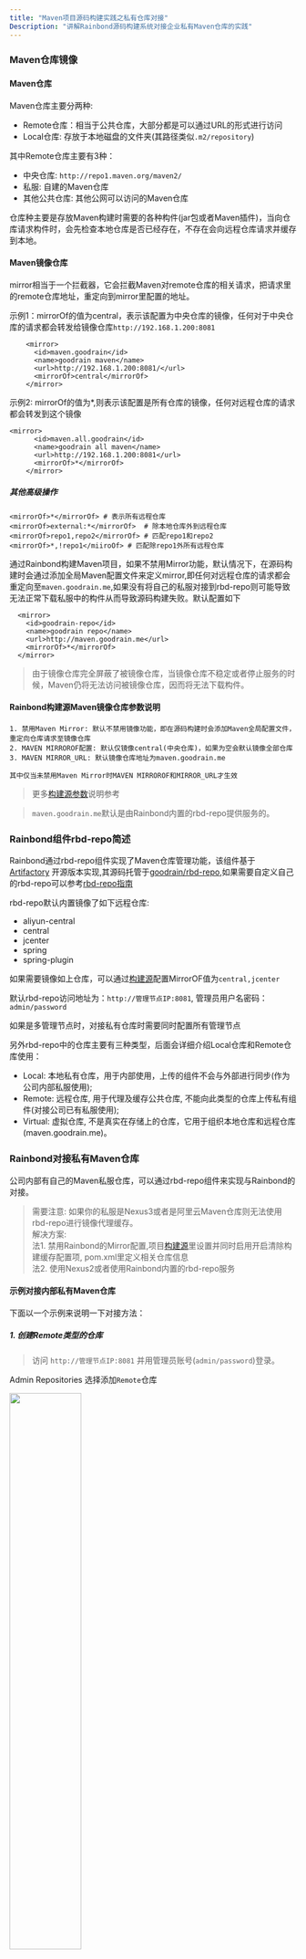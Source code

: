 ```yaml
---
title: "Maven项目源码构建实践之私有仓库对接"
Description: "讲解Rainbond源码构建系统对接企业私有Maven仓库的实践"
---
```


### Maven仓库镜像

#### Maven仓库

Maven仓库主要分两种:

- Remote仓库：相当于公共仓库，大部分都是可以通过URL的形式进行访问
- Local仓库: 存放于本地磁盘的文件夹(其路径类似`.m2/repository`)

其中Remote仓库主要有3种：

- 中央仓库: `http://repo1.maven.org/maven2/`
- 私服: 自建的Maven仓库
- 其他公共仓库: 其他公网可以访问的Maven仓库

仓库种主要是存放Maven构建时需要的各种构件(jar包或者Maven插件)，当向仓库请求构件时，会先检查本地仓库是否已经存在，不存在会向远程仓库请求并缓存到本地。

#### Maven镜像仓库

mirror相当于一个拦截器，它会拦截Maven对remote仓库的相关请求，把请求里的remote仓库地址，重定向到mirror里配置的地址。

示例1：mirrorOf的值为central，表示该配置为中央仓库的镜像，任何对于中央仓库的请求都会转发给镜像仓库`http://192.168.1.200:8081`

```
    <mirror>
      <id>maven.goodrain</id>
      <name>goodrain maven</name>
      <url>http://192.168.1.200:8081/</url>
      <mirrorOf>central</mirrorOf>
    </mirror>
```

示例2: mirrorOf的值为*,则表示该配置是所有仓库的镜像，任何对远程仓库的请求都会转发到这个镜像

```
<mirror>
      <id>maven.all.goodrain</id>
      <name>goodrain all maven</name>
      <url>http://192.168.1.200:8081</url>
      <mirrorOf>*</mirrorOf>
    </mirror>
```

##### 其他高级操作

```
<mirrorOf>*</mirrorOf> # 表示所有远程仓库
<mirrorOf>external:*</mirrorOf>  # 除本地仓库外到远程仓库
<mirrorOf>repo1,repo2</mirrorOf> # 匹配repo1和repo2
<mirrorOf>*,!repo1</miiroOf> # 匹配除repo1外所有远程仓库
```

通过Rainbond构建Maven项目，如果不禁用Mirror功能，默认情况下，在源码构建时会通过添加全局Maven配置文件来定义mirror,即任何对远程仓库的请求都会重定向至`maven.goodrain.me`,如果没有将自己的私服对接到rbd-repo则可能导致无法正常下载私服中的构件从而导致源码构建失败。默认配置如下

```
  <mirror>  
    <id>goodrain-repo</id>  
    <name>goodrain repo</name>  
    <url>http://maven.goodrain.me</url>  
    <mirrorOf>*</mirrorOf>  
  </mirror>  
```

> 由于镜像仓库完全屏蔽了被镜像仓库，当镜像仓库不稳定或者停止服务的时候，Maven仍将无法访问被镜像仓库，因而将无法下载构件。

#### Rainbond构建源Maven镜像仓库参数说明

```
1. 禁用Maven Mirror: 默认不禁用镜像功能，即在源码构建时会添加Maven全局配置文件，重定向仓库请求至镜像仓库
2. MAVEN MIRROROF配置: 默认仅镜像central(中央仓库)，如果为空会默认镜像全部仓库
3. MAVEN MIRROR_URL: 默认镜像仓库地址为maven.goodrain.me

其中仅当未禁用Maven Mirror时MAVEN MIRROROF和MIRROR_URL才生效
```

> 更多[构建源参数](../../user-manual/app-service-manage/service-source/)说明参考

> `maven.goodrain.me`默认是由Rainbond内置的rbd-repo提供服务的。

### Rainbond组件rbd-repo简述

Rainbond通过rbd-repo组件实现了Maven仓库管理功能，该组件基于 [Artifactory](https://www.jfrog.com/open-source/) 开源版本实现,其源码托管于[goodrain/rbd-repo](https://github.com/goodrain/rbd-repo.git),如果需要自定义自己的rbd-repo可以参考[rbd-repo指南](../../user-operations/op-guide/op-repo/)

rbd-repo默认内置镜像了如下远程仓库:

- aliyun-central
- central
- jcenter
- spring
- spring-plugin

如果需要镜像如上仓库，可以通过[构建源](../../user-manual/app-service-manage/service-source/)配置MirrorOF值为`central,jcenter`

默认rbd-repo访问地址为：`http://管理节点IP:8081`, 管理员用户名密码：`admin/password`

如果是多管理节点时，对接私有仓库时需要同时配置所有管理节点

另外rbd-repo中的仓库主要有三种类型，后面会详细介绍Local仓库和Remote仓库使用：

- Local: 本地私有仓库，用于内部使用，上传的组件不会与外部进行同步(作为公司内部私服使用);
- Remote: 远程仓库, 用于代理及缓存公共仓库, 不能向此类型的仓库上传私有组件(对接公司已有私服使用);
- Virtual: 虚拟仓库, 不是真实在存储上的仓库，它用于组织本地仓库和远程仓库(maven.goodrain.me)。


### Rainbond对接私有Maven仓库

公司内部有自己的Maven私服仓库，可以通过rbd-repo组件来实现与Rainbond的对接。


> 需要注意: 如果你的私服是Nexus3或者是阿里云Maven仓库则无法使用rbd-repo进行镜像代理缓存。  
解决方案:  
法1. 禁用Rainbond的Mirror配置,项目[构建源](../../user-manual/app-service-manage/service-source/)里设置并同时启用开启清除构建缓存配置项, pom.xml里定义相关仓库信息  
法2. 使用Nexus2或者使用Rainbond内置的rbd-repo服务  


#### 示例对接内部私有Maven仓库

下面以一个示例来说明一下对接方法：

##### 1. 创建Remote类型的仓库

> 访问 `http://管理节点IP:8081` 并用管理员账号(`admin/password`)登录。

Admin Repositories 选择添加`Remote`仓库

<img src="https://static.goodrain.com/images/acp/docs/bestpractice/maven/connect-external-maven02.png" width="50%" />

选择新建Remote（远程）仓库

<img src="https://static.goodrain.com/images/acp/docs/bestpractice/maven/connect-external-maven03.png" width="80%" />

Remote（远程）仓库类型选择Maven

<img src="https://static.goodrain.com/images/acp/docs/bestpractice/maven/connect-external-maven04.png" width="80%" />

配置Remote（远程）仓库,其中需要注意Maven的URL可以通过浏览器访问能够正常列出相关构件

<img src="https://static.goodrain.com/images/acp/docs/bestpractice/maven/connect-external-maven05.png" width="85%" />

***Repository Key：***仓库的名称，不能与其他仓库重名，示例的仓库名为： `demo-repo`

***URL ：***远程仓库的地址  如果您外部的Maven仓库是Artifactory搭建，地址类似于 `http://<maven域名>/artifactory/list/<仓库名>/`  ，如果您的外部仓库是Nexus搭建，地址类似于 `http://maven域名/nexus/content/repositories/<仓库名>/`

URL地址填写完成后，可以点击 ***Test*** 按钮测试连接的有效性，如果连接有效可以点击 “***Save & Finish***” 按钮完成创建。

##### 2. 将新建仓库添加到`libs-release`虚拟仓库中（重要）

内部仓库默认会创建一个名为 `libs-release`的虚拟仓库，虚拟仓库（virtual）并不是真实的仓库，它是用于组织本地仓库和远程仓库的逻辑单元。由于云帮镜像了所有仓库地址，因此需要将远程仓库加到虚拟仓库中。

Admin——>Repositories——>Virtual  选择 `libs-release`

<img src="https://static.goodrain.com/images/acp/docs/bestpractice/maven/connect-external-maven06.png" width="85%" />


##### 3. 验证添加是否成功

访问`http://<管理节点>:8081/artifactory/list/libs-release/`或者管理节点访问`maven.goodrain.me`看能否列出你新添加私服的构件。

### 使用Rainbond内置的Maven仓库

如果您没有Maven仓库管理系统，可以直接使用Rainbond内置的Maven仓库管理系统。下面介绍操作步骤：

1. 创建 **Local** 类型的Maven仓库。示例创建一个`Local` 类型的Maven仓库，名称为 `repo-local`
2. 向本地仓库`repo-local`上传自己的jar包
3. 查看依赖声明信息
4. 将repo-local添加到`libs-release` 虚拟仓库中

<img src="https://static.goodrain.com/images/acp/docs/bestpractice/maven/connect-external-maven07.png" width="85%" />

<img src="https://static.goodrain.com/images/acp/docs/bestpractice/maven/connect-external-maven08.png" width="80%" />



<img src="https://static.goodrain.com/images/acp/docs/bestpractice/maven/connect-external-maven09.png" width="90%" />

访问`http://<管理节点>:8081/artifactory/list/libs-release/`或者管理节点访问`maven.goodrain.me`看能否列出你新添加的构件。